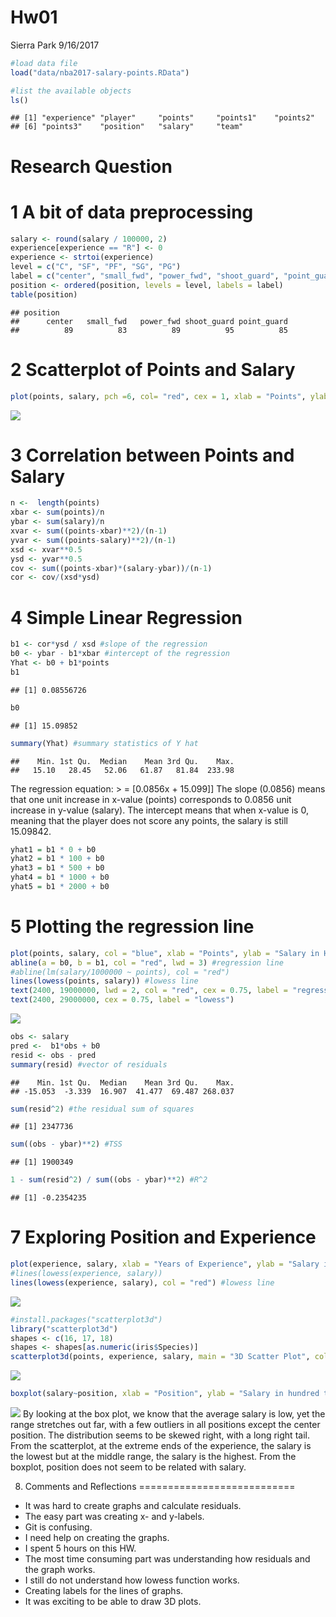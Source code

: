Hw01
================
Sierra Park
9/16/2017

``` r
#load data file
load("data/nba2017-salary-points.RData")

#list the available objects
ls()
```

    ## [1] "experience" "player"     "points"     "points1"    "points2"   
    ## [6] "points3"    "position"   "salary"     "team"

Research Question
=================

1 A bit of data preprocessing
=============================

``` r
salary <- round(salary / 100000, 2)
experience[experience == "R"] <- 0
experience <- strtoi(experience)
level = c("C", "SF", "PF", "SG", "PG")
label = c("center", "small_fwd", "power_fwd", "shoot_guard", "point_guard")
position <- ordered(position, levels = level, labels = label)
table(position)
```

    ## position
    ##      center   small_fwd   power_fwd shoot_guard point_guard 
    ##          89          83          89          95          85

2 Scatterplot of Points and Salary
==================================

``` r
plot(points, salary, pch =6, col= "red", cex = 1, xlab = "Points", ylab = "Salary (in millions)", main = "Scatterplot of Points and Salary")
```

![](hw01-sierra-park_files/figure-markdown_github-ascii_identifiers/unnamed-chunk-3-1.png)

3 Correlation between Points and Salary
=======================================

``` r
n <-  length(points)
xbar <- sum(points)/n
ybar <- sum(salary)/n
xvar <- sum((points-xbar)**2)/(n-1)
yvar <- sum((points-salary)**2)/(n-1)
xsd <- xvar**0.5
ysd <- yvar**0.5
cov <- sum((points-xbar)*(salary-ybar))/(n-1)
cor <- cov/(xsd*ysd)
```

4 Simple Linear Regression
==========================

``` r
b1 <- cor*ysd / xsd #slope of the regression
b0 <- ybar - b1*xbar #intercept of the regression
Yhat <- b0 + b1*points
b1
```

    ## [1] 0.08556726

``` r
b0
```

    ## [1] 15.09852

``` r
summary(Yhat) #summary statistics of Y hat
```

    ##    Min. 1st Qu.  Median    Mean 3rd Qu.    Max. 
    ##   15.10   28.45   52.06   61.87   81.84  233.98

The regression equation: &gt; = \[0.0856x + 15.099\]\] The slope (0.0856) means that one unit increase in x-value (points) corresponds to 0.0856 unit increase in y-value (salary). The intercept means that when x-value is 0, meaning that the player does not score any points, the salary is still 15.09842.

``` r
yhat1 = b1 * 0 + b0
yhat2 = b1 * 100 + b0
yhat3 = b1 * 500 + b0
yhat4 = b1 * 1000 + b0
yhat5 = b1 * 2000 + b0
```

5 Plotting the regression line
==============================

``` r
plot(points, salary, col = "blue", xlab = "Points", ylab = "Salary in Hundred Thousands", main = "Regression and Lowess lines")
abline(a = b0, b = b1, col = "red", lwd = 3) #regression line
#abline(lm(salary/1000000 ~ points), col = "red")
lines(lowess(points, salary)) #lowess line
text(2400, 19000000, lwd = 2, col = "red", cex = 0.75, label = "regression")
text(2400, 29000000, cex = 0.75, label = "lowess")
```

![](hw01-sierra-park_files/figure-markdown_github-ascii_identifiers/unnamed-chunk-8-1.png)

``` r
obs <- salary
pred <-  b1*obs + b0
resid <- obs - pred
summary(resid) #vector of residuals 
```

    ##    Min. 1st Qu.  Median    Mean 3rd Qu.    Max. 
    ## -15.053  -3.339  16.907  41.477  69.487 268.037

``` r
sum(resid^2) #the residual sum of squares 
```

    ## [1] 2347736

``` r
sum((obs - ybar)**2) #TSS
```

    ## [1] 1900349

``` r
1 - sum(resid^2) / sum((obs - ybar)**2) #R^2
```

    ## [1] -0.2354235

7 Exploring Position and Experience
===================================

``` r
plot(experience, salary, xlab = "Years of Experience", ylab = "Salary in Hundred Thousands", main = "Scatterplot with lowess smooth")
#lines(lowess(experience, salary))
lines(lowess(experience, salary), col = "red") #lowess line
```

![](hw01-sierra-park_files/figure-markdown_github-ascii_identifiers/unnamed-chunk-10-1.png)

``` r
#install.packages("scatterplot3d")
library("scatterplot3d")
shapes <- c(16, 17, 18)
shapes <- shapes[as.numeric(iris$Species)]
scatterplot3d(points, experience, salary, main = "3D Scatter Plot", color = "red")
```

![](hw01-sierra-park_files/figure-markdown_github-ascii_identifiers/unnamed-chunk-11-1.png)

``` r
boxplot(salary~position, xlab = "Position", ylab = "Salary in hundred thousands")
```

![](hw01-sierra-park_files/figure-markdown_github-ascii_identifiers/unnamed-chunk-12-1.png) By looking at the box plot, we know that the average salary is low, yet the range stretches out far, with a few outliers in all positions except the center position. The distribution seems to be skewed right, with a long right tail. From the scatterplot, at the extreme ends of the experience, the salary is the lowest but at the middle range, the salary is the highest. From the boxplot, position does not seem to be related with salary.

8. Comments and Reflections
===========================

-   It was hard to create graphs and calculate residuals.
-   The easy part was creating x- and y-labels.
-   Git is confusing.
-   I need help on creating the graphs.
-   I spent 5 hours on this HW.
-   The most time consuming part was understanding how residuals and the graph works.
-   I still do not understand how lowess function works.
-   Creating labels for the lines of graphs.
-   It was exciting to be able to draw 3D plots.
